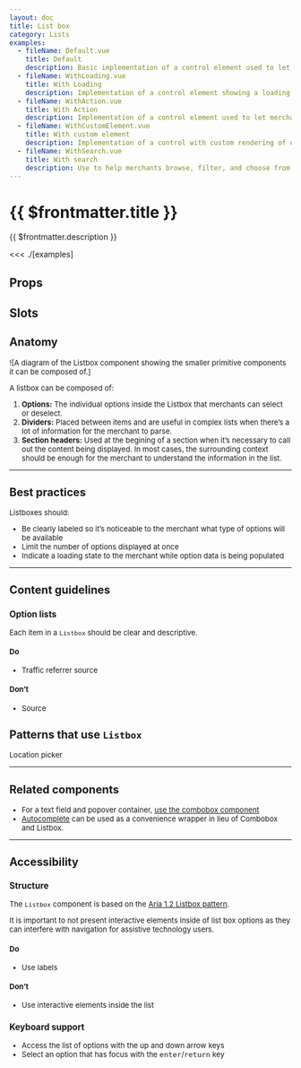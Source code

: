```yaml
---
layout: doc
title: List box
category: Lists
examples:
  - fileName: Default.vue
    title: Default
    description: Basic implementation of a control element used to let merchants select options
  - fileName: WithLoading.vue
    title: With Loading
    description: Implementation of a control element showing a loading indicator to let merchants know more options are being loaded
  - fileName: WithAction.vue
    title: With Action
    description: Implementation of a control element used to let merchants take an action
  - fileName: WithCustomElement.vue
    title: With custom element
    description: Implementation of a control with custom rendering of options
  - fileName: WithSearch.vue
    title: With search
    description: Use to help merchants browse, filter, and choose from a list of options.
---
```


# {{ $frontmatter.title }}

<Lede>

{{ $frontmatter.description }}

</Lede>

<Examples>

<<< ./[examples]

</Examples>

## Props

<PropsTable />

## Slots

<SlotsTable />

<div style="font-size: 0.8125rem">

## Anatomy

![A diagram of the Listbox component showing the smaller primitive components it can be composed of.]

A listbox can be composed of:

1. **Options:** The individual options inside the Listbox that merchants can select or deselect.
2. **Dividers:** Placed between items and are useful in complex lists when there’s a lot of information for the merchant to parse.
3. **Section headers:** Used at the begining of a section when it’s necessary to call out the content being displayed. In most cases, the surrounding context should be enough for the merchant to understand the information in the list.

---

## Best practices

Listboxes should:

- Be clearly labeled so it’s noticeable to the merchant what type of options will be available
- Limit the number of options displayed at once
- Indicate a loading state to the merchant while option data is being populated

---

## Content guidelines

### Option lists

Each item in a `Listbox` should be clear and descriptive.

<DoDont>

#### Do

- Traffic referrer source

#### Don’t

- Source

</DoDont>

## Patterns that use `Listbox`

Location picker

---

## Related components

- For a text field and popover container, [use the combobox component](/components/Combobox)
- [Autocomplete](/components/Autocomplete) can be used as a convenience wrapper in lieu of Combobox and Listbox.

---

## Accessibility

### Structure

The `Listbox` component is based on the [Aria 1.2 Listbox pattern](https://www.w3.org/TR/wai-aria-practices-1.2/#Listbox).

It is important to not present interactive elements inside of list box options as they can interfere with navigation for assistive technology users.

<DoDont>

#### Do

- Use labels

#### Don’t

- Use interactive elements inside the list

</DoDont>

### Keyboard support

- Access the list of options with the up and down arrow keys
- Select an option that has focus with the <kbd>enter</kbd>/<kbd>return</kbd> key

</div>
